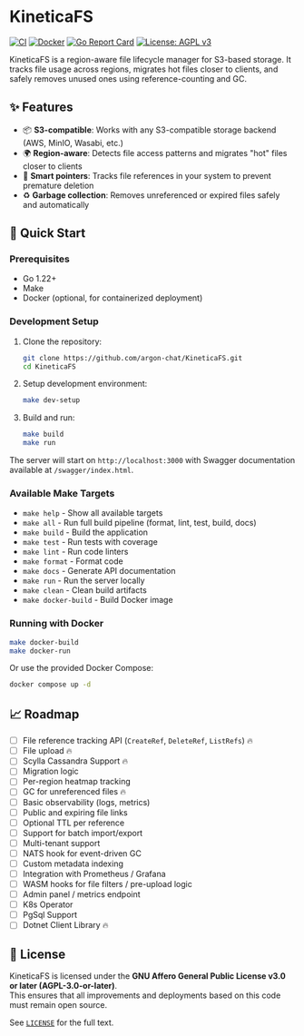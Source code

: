 # KineticaFS

[![CI](https://github.com/argon-chat/KineticaFS/actions/workflows/ci.yml/badge.svg)](https://github.com/argon-chat/KineticaFS/actions/workflows/ci.yml)
[![Docker](https://github.com/argon-chat/KineticaFS/actions/workflows/docker-image.yml/badge.svg)](https://github.com/argon-chat/KineticaFS/actions/workflows/docker-image.yml)
[![Go Report Card](https://goreportcard.com/badge/github.com/argon-chat/KineticaFS)](https://goreportcard.com/report/github.com/argon-chat/KineticaFS)
[![License: AGPL v3](https://img.shields.io/badge/License-AGPL_v3-blue.svg)](https://www.gnu.org/licenses/agpl-3.0)

KineticaFS is a region-aware file lifecycle manager for S3-based storage. It tracks file usage across regions, migrates
hot files closer to clients, and safely removes unused ones using reference-counting and GC.

## ✨ Features

- 📦 **S3-compatible**: Works with any S3-compatible storage backend (AWS, MinIO, Wasabi, etc.)
- 🌍 **Region-aware**: Detects file access patterns and migrates "hot" files closer to clients
- 🧠 **Smart pointers**: Tracks file references in your system to prevent premature deletion
- ♻️ **Garbage collection**: Removes unreferenced or expired files safely and automatically

## 🚀 Quick Start

### Prerequisites

- Go 1.22+ 
- Make
- Docker (optional, for containerized deployment)

### Development Setup

1. Clone the repository:
   ```bash
   git clone https://github.com/argon-chat/KineticaFS.git
   cd KineticaFS
   ```

2. Setup development environment:
   ```bash
   make dev-setup
   ```

3. Build and run:
   ```bash
   make build
   make run
   ```

The server will start on `http://localhost:3000` with Swagger documentation available at `/swagger/index.html`.

### Available Make Targets

- `make help` - Show all available targets
- `make all` - Run full build pipeline (format, lint, test, build, docs)
- `make build` - Build the application
- `make test` - Run tests with coverage
- `make lint` - Run code linters
- `make format` - Format code
- `make docs` - Generate API documentation
- `make run` - Run the server locally
- `make clean` - Clean build artifacts
- `make docker-build` - Build Docker image

### Running with Docker

```bash
make docker-build
make docker-run
```

Or use the provided Docker Compose:

```bash
docker compose up -d
```

## 📈 Roadmap

- [ ] File reference tracking API (`CreateRef`, `DeleteRef`, `ListRefs`) 🔥
- [ ] File upload 🔥
- [ ] Scylla Cassandra Support 🔥
- [ ] Migration logic
- [ ] Per-region heatmap tracking
- [ ] GC for unreferenced files 🔥
- [ ] Basic observability (logs, metrics)
- [ ] Public and expiring file links
- [ ] Optional TTL per reference
- [ ] Support for batch import/export
- [ ] Multi-tenant support
- [ ] NATS hook for event-driven GC
- [ ] Custom metadata indexing
- [ ] Integration with Prometheus / Grafana
- [ ] WASM hooks for file filters / pre-upload logic
- [ ] Admin panel / metrics endpoint
- [ ] K8s Operator
- [ ] PgSql Support
- [ ] Dotnet Client Library 🔥

## 📜 License

KineticaFS is licensed under the **GNU Affero General Public License v3.0 or later (AGPL-3.0-or-later)**.  
This ensures that all improvements and deployments based on this code must remain open source.

See [`LICENSE`](./LICENSE) for the full text.
